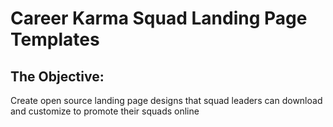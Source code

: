 # Career Karma Squad Landing Page Templates

## The Objective:
Create open source landing page designs that squad leaders can download and customize to promote their squads online


